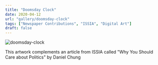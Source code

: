 ```yaml
---
title: "Doomsday Clock"
date: 2020-04-12
url: "gallery/doomsday-clock"
tags: ["Newspaper Contributions", "ISSIA", "Digital Art"]
draft: false
---
```


![doomsday-clock](/images/post/2020/ISSIA/doomsday-clock.png)

This artwork complements an article from ISSIA called "Why You Should Care about Politics" by Daniel Chung
